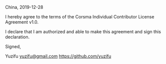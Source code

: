 China, 2019-12-28

I hereby agree to the terms of the Corsma Individual Contributor License
Agreement v1.0.

I declare that I am authorized and able to make this agreement and sign this
declaration.

Signed,

Yuzifu yuzifu@gmail.com https://github.com/yuzifu
